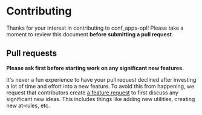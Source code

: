 # Contributing

Thanks for your interest in contributing to conf_apps-opl! Please take a moment to review this document **before submitting a pull request**.

## Pull requests

**Please ask first before starting work on any significant new features.**

It's never a fun experience to have your pull request declined after investing a lot of time and effort into a new feature. To avoid this from happening, we request that contributors create [a feature request](https://github.com/wesleydmscn/conf_apps-opl/discussions/new?category=ideas) to first discuss any significant new ideas. This includes things like adding new utilities, creating new at-rules, etc.
